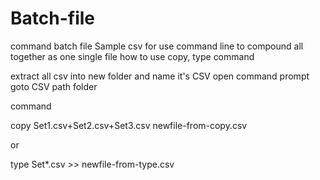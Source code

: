 # Batch-file
command batch file
Sample csv for use command line to compound all together as one single file
how to use copy, type command

extract all csv into new folder and name it's CSV
open command prompt goto CSV path folder

command

  copy Set1.csv+Set2.csv+Set3.csv newfile-from-copy.csv
  
or

  type Set*.csv >> newfile-from-type.csv
